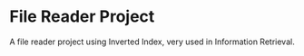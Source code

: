 # File Reader Project
A file reader project using Inverted Index, very used in Information Retrieval.

